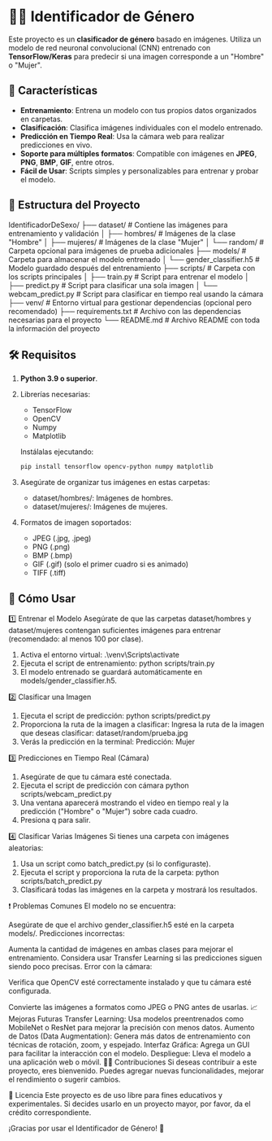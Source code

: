 # 🧑‍🤖 Identificador de Género

Este proyecto es un **clasificador de género** basado en imágenes. Utiliza un modelo de red neuronal convolucional (CNN) entrenado con **TensorFlow/Keras** para predecir si una imagen corresponde a un "Hombre" o "Mujer".

## 🌟 Características

- **Entrenamiento**: Entrena un modelo con tus propios datos organizados en carpetas.
- **Clasificación**: Clasifica imágenes individuales con el modelo entrenado.
- **Predicción en Tiempo Real**: Usa la cámara web para realizar predicciones en vivo.
- **Soporte para múltiples formatos**: Compatible con imágenes en **JPEG**, **PNG**, **BMP**, **GIF**, entre otros.
- **Fácil de Usar**: Scripts simples y personalizables para entrenar y probar el modelo.

## 📂 Estructura del Proyecto

IdentificadorDeSexo/
├── dataset/                 # Contiene las imágenes para entrenamiento y validación
│   ├── hombres/             # Imágenes de la clase "Hombre"
│   ├── mujeres/             # Imágenes de la clase "Mujer"
│   └── random/              # Carpeta opcional para imágenes de prueba adicionales
├── models/                  # Carpeta para almacenar el modelo entrenado
│   └── gender_classifier.h5 # Modelo guardado después del entrenamiento
├── scripts/                 # Carpeta con los scripts principales
│   ├── train.py             # Script para entrenar el modelo
│   ├── predict.py           # Script para clasificar una sola imagen
│   └── webcam_predict.py    # Script para clasificar en tiempo real usando la cámara
├── venv/                    # Entorno virtual para gestionar dependencias (opcional pero recomendado)
├── requirements.txt         # Archivo con las dependencias necesarias para el proyecto
└── README.md                # Archivo README con toda la información del proyecto


## 🛠️ Requisitos

1. **Python 3.9 o superior**.
2. Librerías necesarias:
   - TensorFlow
   - OpenCV
   - Numpy
   - Matplotlib

   Instálalas ejecutando:
   ```bash
   pip install tensorflow opencv-python numpy matplotlib
3. Asegúrate de organizar tus imágenes en estas carpetas:
    * dataset/hombres/: Imágenes de hombres.
    * dataset/mujeres/: Imágenes de mujeres.
4. Formatos de imagen soportados:

    * JPEG (.jpg, .jpeg)
    * PNG (.png)
    * BMP (.bmp)
    * GIF (.gif) (solo el primer cuadro si es animado)
    * TIFF (.tiff)

## 🚀 Cómo Usar

1️⃣ Entrenar el Modelo
Asegúrate de que las carpetas dataset/hombres y dataset/mujeres contengan suficientes imágenes para entrenar (recomendado: al menos 100 por clase).
1. Activa el entorno virtual:
    .\venv\Scripts\activate
2. Ejecuta el script de entrenamiento:
    python scripts/train.py
3. El modelo entrenado se guardará automáticamente en models/gender_classifier.h5.

2️⃣ Clasificar una Imagen
1. Ejecuta el script de predicción:
    python scripts/predict.py
2. Proporciona la ruta de la imagen a clasificar:
    Ingresa la ruta de la imagen que deseas clasificar: dataset/random/prueba.jpg
3. Verás la predicción en la terminal:
    Predicción: Mujer

3️⃣ Predicciones en Tiempo Real (Cámara)
1. Asegúrate de que tu cámara esté conectada.
2. Ejecuta el script de predicción con cámara
    python scripts/webcam_predict.py
3. Una ventana aparecerá mostrando el video en tiempo real y la predicción ("Hombre" o "Mujer") sobre cada cuadro.
4. Presiona q para salir.

4️⃣ Clasificar Varias Imágenes
Si tienes una carpeta con imágenes aleatorias:

1. Usa un script como batch_predict.py (si lo configuraste).
2. Ejecuta el script y proporciona la ruta de la carpeta:
    python scripts/batch_predict.py
3. Clasificará todas las imágenes en la carpeta y mostrará los resultados.

❗ Problemas Comunes
El modelo no se encuentra:

Asegúrate de que el archivo gender_classifier.h5 esté en la carpeta models/.
Predicciones incorrectas:

Aumenta la cantidad de imágenes en ambas clases para mejorar el entrenamiento.
Considera usar Transfer Learning si las predicciones siguen siendo poco precisas.
Error con la cámara:

Verifica que OpenCV esté correctamente instalado y que tu cámara esté configurada.

Convierte las imágenes a formatos como JPEG o PNG antes de usarlas.
📈 Mejoras Futuras
Transfer Learning: Usa modelos preentrenados como MobileNet o ResNet para mejorar la precisión con menos datos.
Aumento de Datos (Data Augmentation): Genera más datos de entrenamiento con técnicas de rotación, zoom, y espejado.
Interfaz Gráfica: Agrega un GUI para facilitar la interacción con el modelo.
Despliegue: Lleva el modelo a una aplicación web o móvil.
🧑‍💻 Contribuciones
Si deseas contribuir a este proyecto, eres bienvenido. Puedes agregar nuevas funcionalidades, mejorar el rendimiento o sugerir cambios.

📝 Licencia
Este proyecto es de uso libre para fines educativos y experimentales. Si decides usarlo en un proyecto mayor, por favor, da el crédito correspondiente.

¡Gracias por usar el Identificador de Género! 🎉

